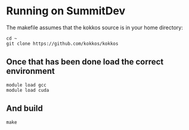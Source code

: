 # Running on SummitDev

The makefile assumes that the kokkos source is in your home directory:

```
cd ~
git clone https://github.com/kokkos/kokkos
```

## Once that has been done load the correct environment
```
module load gcc
module load cuda
```
## And build
```
make
```
